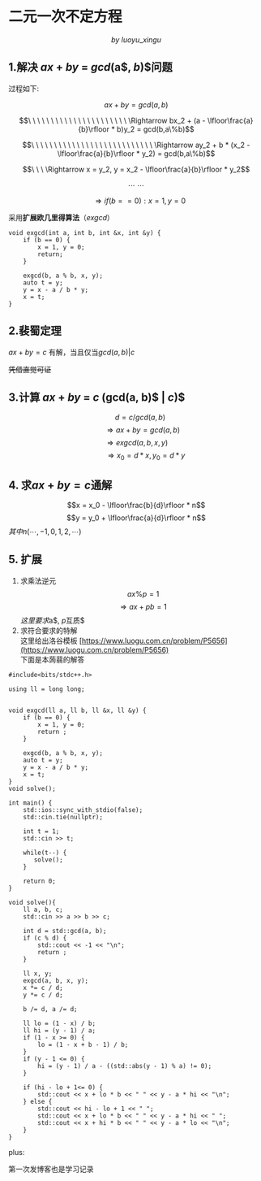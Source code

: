 # 二元一次不定方程
$$by\  luoyu\_xingu$$
## 1.解决 $ax$ + $by$ = $gcd($a$, $b$)$问题  
过程如下: 

$$ax + by = gcd(a, b)$$  

$$\ \ \ \ \  \ \ \ \ \ \ \ \ \ \ \ \ \ \ \ \ \ \Rightarrow bx_2 + (a - \lfloor\frac{a}{b}\rfloor * b)y_2 = gcd(b,a\%b)$$  

$$\ \ \ \ \  \ \ \ \ \ \ \ \ \ \ \ \ \ \ \ \ \ \ \ \  \ \ \Rightarrow ay_2 + b * (x_2 - \lfloor\frac{a}{b}\rfloor * y_2) = gcd(b,a\%b)$$  

$$\ \ \ \Rightarrow x = y_2, y = x_2 - \lfloor\frac{a}{b}\rfloor * y_2$$  

$$\cdots\ \cdots$$  
  
$$\ \ \ \Rightarrow if (b == 0) : x = 1, y = 0$$  


采用**扩展欧几里得算法**$（exgcd）$
`````
void exgcd(int a, int b, int &x, int &y) {
    if (b == 0) {
        x = 1, y = 0;
        return;
    }

    exgcd(b, a % b, x, y);
    auto t = y;
    y = x - a / b * y;
    x = t;
} 
``````

## 2.裴蜀定理
$ax + by = c$ 有解，当且仅当$gcd(a, b) | c$

~~凭借直觉可证~~

## 3.计算 $ax$ + $by$ = $c$ $($gcd(a, b)$ | $c$)$
$$\ \ \ \ d = c / gcd(a, b)$$
$$\ \ \ \ \ \ \Rightarrow ax + by = gcd(a, b)$$
$$\Rightarrow exgcd(a, b, x, y)$$
$$\ \ \ \ \ \ \ \ \ \Rightarrow x_0 = d * x, y_0 = d * y$$

## 4. 求$ax + by = c$通解
$$x = x_0 - \lfloor\frac{b}{d}\rfloor * n$$
$$y = y_0 + \lfloor\frac{a}{d}\rfloor * n$$
$其中 n(\cdots, -1, 0, 1, 2, \cdots)$

## 5. 扩展
1. 求乘法逆元  
    $$\ ax \% p = 1$$
    $$\Rightarrow ax + pb = 1$$
$这里要求$a$, $p$互质$  
2. 求符合要求的特解  
这里给出洛谷模板 [https://www.luogu.com.cn/problem/P5656](https://www.luogu.com.cn/problem/P5656)  
下面是本蒟蒻的解答
`````````
#include<bits/stdc++.h>

using ll = long long;


void exgcd(ll a, ll b, ll &x, ll &y) {
    if (b == 0) {
        x = 1, y = 0;
        return ;
    }

    exgcd(b, a % b, x, y);
    auto t = y;
    y = x - a / b * y;
    x = t;
}
void solve();

int main() {
    std::ios::sync_with_stdio(false);
    std::cin.tie(nullptr);

    int t = 1;
    std::cin >> t;

    while(t--) {
       solve();
    }

    return 0;
}

void solve(){
    ll a, b, c;
    std::cin >> a >> b >> c;

    int d = std::gcd(a, b);
    if (c % d) {
        std::cout << -1 << "\n";
        return ;
    }

    ll x, y;
    exgcd(a, b, x, y);
    x *= c / d;
    y *= c / d;

    b /= d, a /= d;

    ll lo = (1 - x) / b;
    ll hi = (y - 1) / a;
    if (1 - x >= 0) {
        lo = (1 - x + b - 1) / b;
    }
    if (y - 1 <= 0) {
        hi = (y - 1) / a - ((std::abs(y - 1) % a) != 0);
    }

    if (hi - lo + 1<= 0) {
        std::cout << x + lo * b << " " << y - a * hi << "\n";
    } else {
        std::cout << hi - lo + 1 << " ";
        std::cout << x + lo * b << " " << y - a * hi << " ";
        std::cout << x + hi * b << " " << y - a * lo << "\n";
    }
}
`````````
  

plus:  

第一次发博客也是学习记录